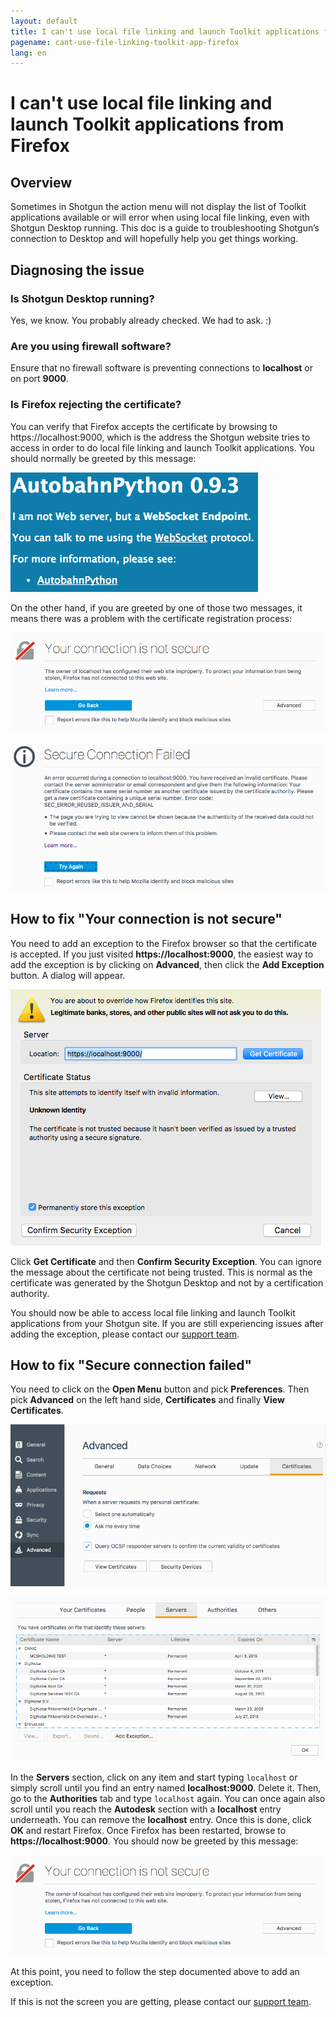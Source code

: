 ```yaml
---
layout: default
title: I can't use local file linking and launch Toolkit applications from Firefox
pagename: cant-use-file-linking-toolkit-app-firefox 
lang: en
---
```


# I can't use local file linking and launch Toolkit applications from Firefox

## Overview

Sometimes in Shotgun the action menu will not display the list of Toolkit applications available or will error when using local file linking, even with Shotgun Desktop running.  This doc is a guide to troubleshooting Shotgun’s connection to Desktop and will hopefully help you get things working.

## Diagnosing the issue

### Is Shotgun Desktop running?

Yes, we know. You probably already checked. We had to ask. :)

### Are you using firewall software?

Ensure that no firewall software is preventing connections to **localhost** or on port **9000**.

### Is Firefox rejecting the certificate?

You can verify that Firefox accepts the certificate by browsing to https://localhost:9000, which is the address the Shotgun website tries to access in order to do local file linking and launch Toolkit applications. You should normally be greeted by this message:

![Autobahn Python message](../../../images/quick-answers/troubleshooting/autobahn-python.png)

On the other hand, if you are greeted by one of those two messages, it means there was a problem with the certificate registration process:

![Connection is not secure message](../../../images/quick-answers/troubleshooting/connection-is-not-secure.png)

![Secure connection failed message](../../../images/quick-answers/troubleshooting/connection-failed.png)

## How to fix "Your connection is not secure"

You need to add an exception to the Firefox browser so that the certificate is accepted. If you just visited **https://localhost:9000**, the easiest way to add the exception is by clicking on **Advanced**, then click the **Add Exception** button. A dialog will appear.

![Add exception to Firefox](../../../images/quick-answers/troubleshooting/add-exception-firefox.png)

Click **Get Certificate** and then **Confirm Security Exception**. You can ignore the message about the certificate not being trusted. This is normal as the certificate was generated by the Shotgun Desktop and not by a certification authority.

You should now be able to access local file linking and launch Toolkit applications from your Shotgun site. If you are still experiencing issues after adding the exception, please contact our [support team](support@shotgunsoftware.com).

## How to fix "Secure connection failed"

You need to click on the **Open Menu** button and pick **Preferences**. Then pick **Advanced** on the left hand side, **Certificates** and finally **View Certificates**.

![Firefox advanced settings](../../../images/quick-answers/troubleshooting/firefox-advanced-settings.png)

![Firefox view certificates](../../../images/quick-answers/troubleshooting/firefox-view-certificates.png)

In the **Servers** section, click on any item and start typing `localhost` or simply scroll until you find an entry named **localhost:9000**. Delete it. Then, go to the **Authorities** tab and type `localhost` again. You can once again also scroll until you reach the **Autodesk** section with a **localhost** entry underneath. You can remove the **localhost** entry. Once this is done, click **OK** and restart Firefox. Once Firefox has been restarted, browse to **https://localhost:9000**. You should now be greeted by this message:

![Connection is not secure message](../../../images/quick-answers/troubleshooting/connection-is-not-secure.png)

At this point, you need to follow the step documented above to add an exception.

If this is not the screen you are getting, please contact our [support team](support@shotgunsoftware.com).